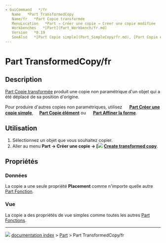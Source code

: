```yaml
---
- GuiCommand   */fr
   Name   *Part TransformedCopy
   Name/fr   *Part Copie transformée
   MenuLocation   *Part → Créer une copie → Créer une copie modifiée
   Workbenches   *[Part](Part_Workbench/fr.md)
   Version   *0.19
   SeeAlso   *[Part Copie simple](Part_SimpleCopy/fr.md), [Part Copie élément](Part_ElementCopy/fr.md), [Part Affiner la forme](Part_RefineShape/fr.md)
---
```


# Part TransformedCopy/fr

## Description

[Part Copie transformée](Part_TransformedCopy/fr.md) produit une copie non paramétrique d\'un objet qui a été déplacé de sa position d\'origine.

Pour produire d'autres copies non paramétriques, utilisez **<img src="images/Part_SimpleCopy.svg" width=16px> [Part Créer une copie simple](Part_SimpleCopy/fr.md)**, **<img src="images/Part_ElementCopy.svg" width=16px>[Part Copie élément](Part_ElementCopy/fr.md)** ou **<img src="images/Part_RefineShape.svg" width=16px> [Part Affiner la forme](Part_RefineShape/fr.md)**.

## Utilisation

1.  Sélectionnez un objet que vous souhaitez copier.
2.  Aller au menu **Part → Créer une copie → [<img src=images/Part_TransformedCopy.svg style="width   *16px"> [Create transformed copy](Part_TransformedCopy/fr.md)**.

## Propriétés

### Données

La copie a une seule propriété **Placement** comme n\'importe quelle autre [Part Fonction](Part_Feature/fr.md).

### Vue

La copie a des propriétés de vue simples comme toutes les autres [Part Fonctions](Part_Feature/fr.md).



---
![](images/Right_arrow.png) [documentation index](../README.md) > [Part](Part_Workbench.md) > Part TransformedCopy/fr
